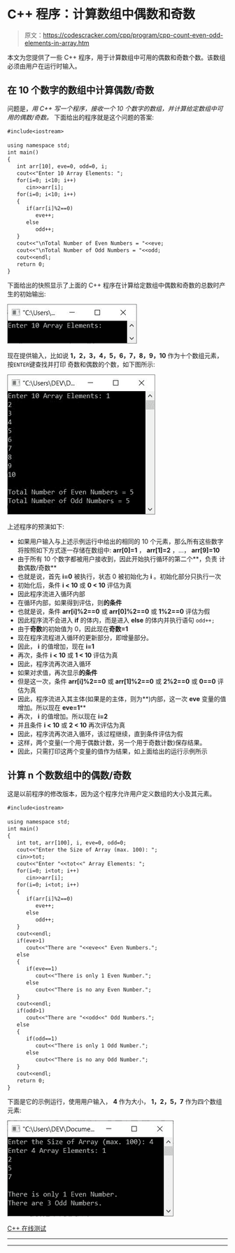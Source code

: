 # C++ 程序：计算数组中偶数和奇数

> 原文：<https://codescracker.com/cpp/program/cpp-count-even-odd-elements-in-array.htm>

本文为您提供了一些 C++ 程序，用于计算数组中可用的偶数和奇数个数。该数组必须由用户在运行时输入。

## 在 10 个数字的数组中计算偶数/奇数

问题是，*用 C++ 写一个程序，接收一个 10 个数字的数组，并计算给定数组中可用的偶数/奇数。* 下面给出的程序就是这个问题的答案:

```
#include<iostream>

using namespace std;
int main()
{
   int arr[10], eve=0, odd=0, i;
   cout<<"Enter 10 Array Elements: ";
   for(i=0; i<10; i++)
      cin>>arr[i];
   for(i=0; i<10; i++)
   {
      if(arr[i]%2==0)
         eve++;
      else
         odd++;
   }
   cout<<"\nTotal Number of Even Numbers = "<<eve;
   cout<<"\nTotal Number of Odd Numbers = "<<odd;
   cout<<endl;
   return 0;
}
```

下面给出的快照显示了上面的 C++ 程序在计算给定数组中偶数和奇数的总数时产生的初始输出:

![c++ count even odd numbers in array](img/4ba1c91565aca651c371c29df1946ac9.png)

现在提供输入，比如说 **1，2，3，4，5，6，7，8，9，10** 作为十个数组元素，按`ENTER`键查找并打印 奇数和偶数的个数，如下图所示:

![count odd even numbers in array c++](img/510af56ea6fa3b8b97f0848b728ad8d7.png)

上述程序的预演如下:

*   如果用户输入与上述示例运行中给出的相同的 10 个元素，那么所有这些数字将按照如下方式逐一存储在数组中: **arr[0]=1** ， **arr[1]=2** ，...， **arr[9]=10**
*   由于所有 10 个数字都被用户接收到，因此开始执行循环的第二个**，负责 计数偶数/奇数**
*   也就是说，首先 **i=0** 被执行，状态 0 被初始化为 **i** 。初始化部分只执行一次
*   初始化后，条件 **i < 10** 或 **0 < 10** 评估为真
*   因此程序流进入循环内部
*   在循环内部，如果得到评估，则**的条件**
*   也就是说，条件 **arr[i]%2==0** 或 **arr[0]%2==0** 或 **1%2==0** 评估为假
*   因此程序流不会进入 **if** 的体内，而是进入 **else** 的体内并执行语句 `odd++;`
*   由于**奇数**的初始值为 0，因此现在**奇数=1**
*   现在程序流程进入循环的更新部分，即增量部分。
*   因此， **i** 的值增加，现在 **i=1**
*   再次，条件 **i < 10** 或 **1 < 10** 评估为真
*   因此，程序流再次进入循环
*   如果对求值，再次显示**的条件**
*   但是这一次，条件 **arr[i]%2==0** 或 **arr[1]%2==0** 或 **2%2==0** 或 **0==0** 评估为真
*   因此，程序流进入其主体(如果是的主体，则为**)内部，这一次 **eve** 变量的值增加。所以现在 **eve=1****
*   再次， **i** 的值增加。所以现在 **i=2**
*   并且条件 **i < 10** 或 **2 < 10** 再次评估为真
*   因此，程序流再次进入循环，该过程继续，直到条件评估为假
*   这样，两个变量(一个用于偶数计数，另一个用于奇数计数)保存结果。
*   因此，只需打印这两个变量的值作为结果，如上面给出的运行示例所示

## 计算 n 个数数组中的偶数/奇数

这是以前程序的修改版本，因为这个程序允许用户定义数组的大小及其元素。

```
#include<iostream>

using namespace std;
int main()
{
   int tot, arr[100], i, eve=0, odd=0;
   cout<<"Enter the Size of Array (max. 100): ";
   cin>>tot;
   cout<<"Enter "<<tot<<" Array Elements: ";
   for(i=0; i<tot; i++)
      cin>>arr[i];
   for(i=0; i<tot; i++)
   {
      if(arr[i]%2==0)
         eve++;
      else
         odd++;
   }
   cout<<endl;
   if(eve>1)
      cout<<"There are "<<eve<<" Even Numbers.";
   else
   {
      if(eve==1)
         cout<<"There is only 1 Even Number.";
      else
         cout<<"There is no any Even Number.";
   }
   cout<<endl;
   if(odd>1)
      cout<<"There are "<<odd<<" Odd Numbers.";
   else
   {
      if(odd==1)
         cout<<"There is only 1 Odd Number.";
      else
         cout<<"There is no any Odd Number.";
   }
   cout<<endl;
   return 0;
}
```

下面是它的示例运行，使用用户输入， **4** 作为大小， **1，2，5，7** 作为四个数组元素:

![c++ program count even odd numbers array](img/7a3330f6a282f6ed4759da1cf5e14cda.png)

[C++ 在线测试](/exam/showtest.php?subid=3)

* * *

* * *